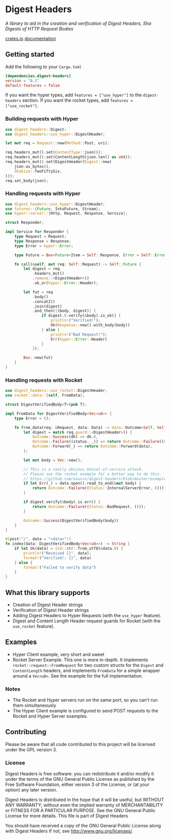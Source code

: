 # Digest Headers
_A library to aid in the creation and verification of Digest Headers, Sha Digests of HTTP Request
Bodies_

[crates.io](https://crates.io/crates/digest-headers) [documentation](https://asonix.github.io/digest-headers/digest_headers/index.html)

## Getting started
Add the following to your `Cargo.toml`
```toml
[dependencies.digest-headers]
version = "0.1"
default-features = false
```

If you want the hyper types, add `features = ["use_hyper"]` to the `digest-headers` section. If you
want the rocket types, add `features = ["use_rocket"]`.

### Building requests with Hyper
```rust
use digest_headers::Digest;
use digest_headers::use_hyper::DigestHeader;

let mut req = Request::new(Method::Post, uri);

req.headers_mut().set(ContentType::json());
req.headers_mut().set(ContentLength(json.len() as u64));
req.headers_mut().set(DigestHeader(Digest::new(
    json.as_bytes(),
    ShaSize::TwoFiftySix,
)));
req.set_body(json);
```
### Handling requests with Hyper
```rust
use digest_headers::use_hyper::DigestHeader;
use futures::{Future, IntoFuture, Stream};
use hyper::server::{Http, Request, Response, Service};

struct Responder;

impl Service for Responder {
    type Request = Request;
    type Response = Response;
    type Error = hyper::Error;

    type Future = Box<Future<Item = Self::Response, Error = Self::Error>>;

    fn call(&self, mut req: Self::Request) -> Self::Future {
        let digest = req
            .headers_mut()
            .remove::<DigestHeader>()
            .ok_or(hyper::Error::Header);

        let fut = req
            .body()
            .concat2()
            .join(digest)
            .and_then(|(body, digest)| {
                if digest.0.verify(&body).is_ok() {
                    println!("Verified!");
                    Ok(Response::new().with_body(body))
                } else {
                    println!("Bad Request!");
                    Err(hyper::Error::Header)
                }
            });

        Box::new(fut)
    }
}
```
### Handling requests with Rocket
```rust
use digest_headers::use_rocket::DigestHeader;
use rocket::data::{self, FromData};

struct DigestVerifiedBody<T>(pub T);

impl FromData for DigestVerifiedBody<Vec<u8>> {
    type Error = ();

    fn from_data(req: &Request, data: Data) -> data::Outcome<Self, Self::Error> {
        let digest = match req.guard::<DigestHeader>() {
            Outcome::Success(dh) => dh.0,
            Outcome::Failure((status, _)) => return Outcome::Failure((status, ())),
            Outcome::Forward(_) => return Outcome::Forward(data),
        };

        let mut body = Vec::new();

        // This is a really obvious Denial-of-service attack.
        // Please see the rocket example for a better way to do this.
        // https://github.com/asonix/digest-headers/blob/master/examples/rocket.rs
        if let Err(_) = data.open().read_to_end(&mut body) {
            return Outcome::Failure((Status::InternalServerError, ()));
        }

        if digest.verify(&body).is_err() {
            return Outcome::Failure((Status::BadRequest, ()));
        }

        Outcome::Success(DigestVerifiedBody(body))
    }
}

#[post("/", data = "<data>")]
fn index(data: DigestVerifiedBody<Vec<u8>>) -> String {
    if let Ok(data) = std::str::from_utf8(&data.0) {
        println!("Received {}", data);
        format!("Verified!: {}", data)
    } else {
        format!("Failed to verify data")
    }
}
```

## What this library supports
 - Creation of Digest Header strings
 - Verification of Digest Header strings
 - Adding Digest Headers to Hyper Requests (with the `use_hyper` feature).
 - Digest and Content Length Header request guards for Rocket (with the `use_rocket` feature).

## Examples
 - Hyper Client example, very short and sweet
 - Rocket Server Example. This one is more in-depth. It implements `rocket::request::FromRequest`
   for two custom structs for the `Digest` and `ContentLength` headers, and implements `FromData`
   for a simple wrapper around a `Vec<u8>`. See the example for the full implementation.

### Notes
 - The Rocket and Hyper servers run on the same port, so you can't run them simultaneously
 - The Hyper Client example is configured to send POST requests to the Rocket and Hyper Server examples.

## Contributing
Please be aware that all code contributed to this project will be licensed under the GPL version 3.

### License
Digest Headers is free software: you can redistribute it and/or modify it under the terms of the GNU General Public License as published by the Free Software Foundation, either version 3 of the License, or (at your option) any later version.

Digest Headers is distributed in the hope that it will be useful, but WITHOUT ANY WARRANTY; without even the implied warranty of MERCHANTABILITY or FITNESS FOR A PARTICULAR PURPOSE. See the GNU General Public License for more details. This file is part of Digest Headers

You should have received a copy of the GNU General Public License along with Digest Headers If not, see http://www.gnu.org/licenses/.

